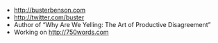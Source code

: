- http://busterbenson.com
- http://twitter.com/buster
- Author of “Why Are We Yelling: The Art of Productive Disagreement”
- Working on http://750words.com
